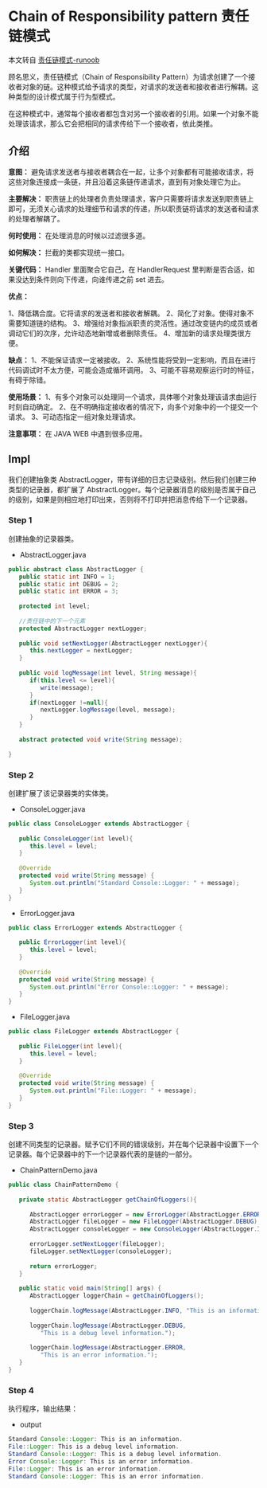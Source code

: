 # Chain of Responsibility pattern 责任链模式

本文转自 [责任链模式-runoob](https://www.runoob.com/design-pattern/chain-of-responsibility-pattern.html)

顾名思义，责任链模式（Chain of Responsibility Pattern）为请求创建了一个接收者对象的链。这种模式给予请求的类型，对请求的发送者和接收者进行解耦。这种类型的设计模式属于行为型模式。

在这种模式中，通常每个接收者都包含对另一个接收者的引用。如果一个对象不能处理该请求，那么它会把相同的请求传给下一个接收者，依此类推。

## 介绍

**意图：** 避免请求发送者与接收者耦合在一起，让多个对象都有可能接收请求，将这些对象连接成一条链，并且沿着这条链传递请求，直到有对象处理它为止。

**主要解决：** 职责链上的处理者负责处理请求，客户只需要将请求发送到职责链上即可，无须关心请求的处理细节和请求的传递，所以职责链将请求的发送者和请求的处理者解耦了。

**何时使用：** 在处理消息的时候以过滤很多道。

**如何解决：** 拦截的类都实现统一接口。

**关键代码：** Handler 里面聚合它自己，在 HandlerRequest 里判断是否合适，如果没达到条件则向下传递，向谁传递之前 set 进去。

**优点：**

1、降低耦合度。它将请求的发送者和接收者解耦。
2、简化了对象。使得对象不需要知道链的结构。
3、增强给对象指派职责的灵活性。通过改变链内的成员或者调动它们的次序，允许动态地新增或者删除责任。
4、增加新的请求处理类很方便。

**缺点：**
1、不能保证请求一定被接收。
2、系统性能将受到一定影响，而且在进行代码调试时不太方便，可能会造成循环调用。
3、可能不容易观察运行时的特征，有碍于除错。

**使用场景：**
1、有多个对象可以处理同一个请求，具体哪个对象处理该请求由运行时刻自动确定。
2、在不明确指定接收者的情况下，向多个对象中的一个提交一个请求。
3、可动态指定一组对象处理请求。

**注意事项：** 在 JAVA WEB 中遇到很多应用。

## Impl

我们创建抽象类 AbstractLogger，带有详细的日志记录级别。然后我们创建三种类型的记录器，都扩展了 AbstractLogger。每个记录器消息的级别是否属于自己的级别，如果是则相应地打印出来，否则将不打印并把消息传给下一个记录器。

### Step 1

创建抽象的记录器类。

- AbstractLogger.java

```java
public abstract class AbstractLogger {
   public static int INFO = 1;
   public static int DEBUG = 2;
   public static int ERROR = 3;
 
   protected int level;
 
   //责任链中的下一个元素
   protected AbstractLogger nextLogger;
 
   public void setNextLogger(AbstractLogger nextLogger){
      this.nextLogger = nextLogger;
   }
 
   public void logMessage(int level, String message){
      if(this.level <= level){
         write(message);
      }
      if(nextLogger !=null){
         nextLogger.logMessage(level, message);
      }
   }
 
   abstract protected void write(String message);
   
}
```

### Step 2

创建扩展了该记录器类的实体类。

- ConsoleLogger.java

```java
public class ConsoleLogger extends AbstractLogger {
 
   public ConsoleLogger(int level){
      this.level = level;
   }
 
   @Override
   protected void write(String message) {    
      System.out.println("Standard Console::Logger: " + message);
   }
}
```

- ErrorLogger.java

```java
public class ErrorLogger extends AbstractLogger {
 
   public ErrorLogger(int level){
      this.level = level;
   }
 
   @Override
   protected void write(String message) {    
      System.out.println("Error Console::Logger: " + message);
   }
}
```

- FileLogger.java

```java
public class FileLogger extends AbstractLogger {
 
   public FileLogger(int level){
      this.level = level;
   }
 
   @Override
   protected void write(String message) {    
      System.out.println("File::Logger: " + message);
   }
}
```

### Step 3

创建不同类型的记录器。赋予它们不同的错误级别，并在每个记录器中设置下一个记录器。每个记录器中的下一个记录器代表的是链的一部分。

- ChainPatternDemo.java

```java
public class ChainPatternDemo {
   
   private static AbstractLogger getChainOfLoggers(){
 
      AbstractLogger errorLogger = new ErrorLogger(AbstractLogger.ERROR);
      AbstractLogger fileLogger = new FileLogger(AbstractLogger.DEBUG);
      AbstractLogger consoleLogger = new ConsoleLogger(AbstractLogger.INFO);
 
      errorLogger.setNextLogger(fileLogger);
      fileLogger.setNextLogger(consoleLogger);
 
      return errorLogger;  
   }
 
   public static void main(String[] args) {
      AbstractLogger loggerChain = getChainOfLoggers();
 
      loggerChain.logMessage(AbstractLogger.INFO, "This is an information.");
 
      loggerChain.logMessage(AbstractLogger.DEBUG, 
         "This is a debug level information.");
 
      loggerChain.logMessage(AbstractLogger.ERROR, 
         "This is an error information.");
   }
}
```

### Step 4

执行程序，输出结果：

- output

```java
Standard Console::Logger: This is an information.
File::Logger: This is a debug level information.
Standard Console::Logger: This is a debug level information.
Error Console::Logger: This is an error information.
File::Logger: This is an error information.
Standard Console::Logger: This is an error information.
```
